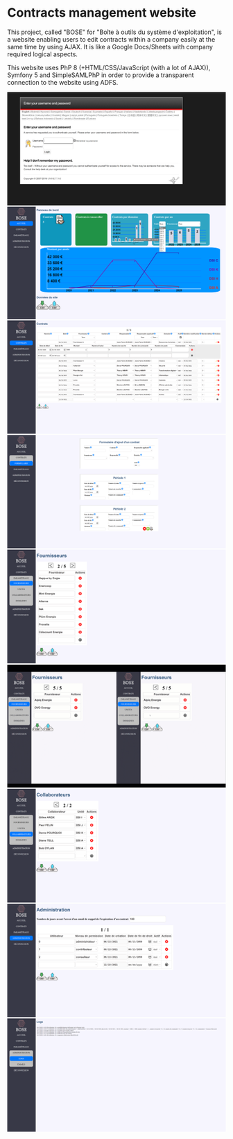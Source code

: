 # Contracts management website
This project, called "BOSE" for "Boîte à outils du système d'exploitation", is a website enabling users to edit contracts within a company easily at the same time by using AJAX. It is like a Google Docs/Sheets with company required logical aspects.

This website uses PhP 8 (+HTML/CSS/JavaScript (with a lot of AJAX)), Symfony 5 and SimpleSAMLPhP in order to provide a transparent connection to the website using ADFS.

<!-- could add steps to precisely install -->

![alt text](https://github.com/Benjamin-Loison/Contracts-management-website/raw/main/showcase/login.png)
![alt text](https://github.com/Benjamin-Loison/Contracts-management-website/raw/main/showcase/dashboard.png)
![alt text](https://github.com/Benjamin-Loison/Contracts-management-website/raw/main/showcase/contracts.png)
![alt text](https://github.com/Benjamin-Loison/Contracts-management-website/raw/main/showcase/contract_form.png)
![alt text](https://github.com/Benjamin-Loison/Contracts-management-website/raw/main/showcase/suppliers.png)
![alt text](https://github.com/Benjamin-Loison/Contracts-management-website/raw/main/showcase/live.gif)
![alt text](https://github.com/Benjamin-Loison/Contracts-management-website/raw/main/showcase/collaborators.png)
![alt text](https://github.com/Benjamin-Loison/Contracts-management-website/raw/main/showcase/admin.png)
![alt text](https://github.com/Benjamin-Loison/Contracts-management-website/raw/main/showcase/logs.png)
